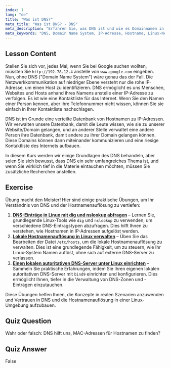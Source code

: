 ```yaml
---
index: 1
lang: "de"
title: "Was ist DNS?"
meta_title: "Was ist DNS? - DNS"
meta_description: "Erfahren Sie, was DNS ist und wie es Domainnamen in IP-Adressen übersetzt. Verstehen Sie dieses zentrale Internetkonzept mit unserem anfängerfreundlichen Linux-Leitfaden."
meta_keywords: "DNS, Domain Name System, IP-Adresse, Hostname, Linux-Netzwerk, Anfänger, Tutorial, Leitfaden"
---
```


## Lesson Content

Stellen Sie sich vor, jedes Mal, wenn Sie bei Google suchen wollten, müssten Sie `http://192.78.12.4` anstelle von `www.google.com` eingeben. Nun, ohne DNS ("Domain Name System") wäre genau das der Fall. Die Netzwerkkommunikation auf niedriger Ebene versteht nur die rohe IP-Adresse, um einen Host zu identifizieren. DNS ermöglicht es uns Menschen, Websites und Hosts anhand ihres Namens anstelle einer IP-Adresse zu verfolgen. Es ist wie eine Kontaktliste für das Internet. Wenn Sie den Namen einer Person kennen, aber ihre Telefonnummer nicht wissen, können Sie sie einfach in Ihrer Kontaktliste nachschlagen.

DNS ist im Grunde eine verteilte Datenbank von Hostnamen zu IP-Adressen. Wir verwalten unsere Datenbank, damit die Leute wissen, wie sie zu unserer Website/Domain gelangen, und an anderer Stelle verwaltet eine andere Person ihre Datenbank, damit andere zu ihrer Domain gelangen können. Diese Domains können dann miteinander kommunizieren und eine riesige Kontaktliste des Internets aufbauen.

In diesem Kurs werden wir einige Grundlagen des DNS behandeln, aber seien Sie sich bewusst, dass DNS ein sehr umfangreiches Thema ist, und wenn Sie wirklich tief in die Materie eintauchen möchten, müssen Sie zusätzliche Recherchen anstellen.

## Exercise

Übung macht den Meister! Hier sind einige praktische Übungen, um Ihr Verständnis von DNS und der Hostnamenauflösung zu vertiefen:

1. **[DNS-Einträge in Linux mit dig und nslookup abfragen](https://labex.io/de/labs/linux-query-dns-records-in-linux-with-dig-and-nslookup)** – Lernen Sie, grundlegende Linux-Tools wie `dig` und `nslookup` zu verwenden, um verschiedene DNS-Eintragstypen abzufragen. Dies hilft Ihnen zu verstehen, wie Hostnamen in IP-Adressen aufgelöst werden.
2. **[Lokale Hostnamenauflösung in Linux verwalten](https://labex.io/de/labs/linux-manage-local-hostname-resolution-in-linux)** – Üben Sie das Bearbeiten der Datei `/etc/hosts`, um die lokale Hostnamenauflösung zu verwalten. Dies ist eine grundlegende Fähigkeit, um zu steuern, wie Ihr Linux-System Namen auflöst, ohne sich auf externe DNS-Server zu verlassen.
3. **[Einen lokalen autoritativen DNS-Server unter Linux einrichten](https://labex.io/de/labs/linux-set-up-a-local-authoritative-dns-server-on-linux)** – Sammeln Sie praktische Erfahrungen, indem Sie Ihren eigenen lokalen autoritativen DNS-Server mit `bind9` einrichten und konfigurieren. Dies ermöglicht Ihnen, tiefer in die Verwaltung von DNS-Zonen und -Einträgen einzutauchen.

Diese Übungen helfen Ihnen, die Konzepte in realen Szenarien anzuwenden und Vertrauen in DNS und die Hostnamenauflösung in einer Linux-Umgebung aufzubauen.

## Quiz Question

Wahr oder falsch: DNS hilft uns, MAC-Adressen für Hostnamen zu finden?

## Quiz Answer

False
